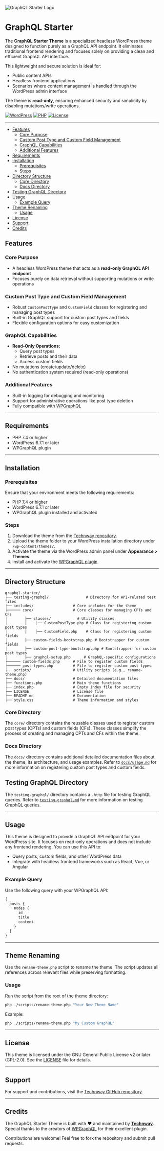 ![GraphQL Starter Logo](https://i.ibb.co/QMrspvp/graphql-starter-logo.png)
<h1>GraphQL Starter</h1>

The **GraphQL Starter Theme** is a specialized headless WordPress theme designed to function purely as a GraphQL API endpoint. It eliminates traditional frontend rendering and focuses solely on providing a clean and efficient GraphQL API interface.

This lightweight and secure solution is ideal for:
- Public content APIs
- Headless frontend applications
- Scenarios where content management is handled through the WordPress admin interface

The theme is **read-only**, ensuring enhanced security and simplicity by disabling mutations/write operations.

[![WordPress](https://img.shields.io/badge/WordPress-6.7.1-blue.svg)](https://wordpress.org/)
[![PHP](https://img.shields.io/badge/PHP-7.4+-purple.svg)](https://php.net/)
[![License](https://img.shields.io/badge/license-GPL--2.0-green.svg)](https://www.gnu.org/licenses/gpl-2.0.html)

---

- [Features](#features)
  - [Core Purpose](#core-purpose)
  - [Custom Post Type and Custom Field Management](#custom-post-type-and-custom-field-management)
  - [GraphQL Capabilities](#graphql-capabilities)
  - [Additional Features](#additional-features)
- [Requirements](#requirements)
- [Installation](#installation)
  - [Prerequisites](#prerequisites)
  - [Steps](#steps)
- [Directory Structure](#directory-structure)
  - [Core Directory](#core-directory)
  - [Docs Directory](#docs-directory)
- [Testing GraphQL Directory](#testing-graphql-directory)
- [Usage](#usage)
  - [Example Query](#example-query)
- [Theme Renaming](#theme-renaming)
  - [Usage](#usage-1)
- [License](#license)
- [Support](#support)
- [Credits](#credits)

## Features

### Core Purpose
- A headless WordPress theme that acts as a **read-only GraphQL API endpoint**
- Focuses purely on data retrieval without supporting mutations or write operations

### Custom Post Type and Custom Field Management
- Robust `CustomPostType` and `CustomField` classes for registering and managing post types
- Built-in GraphQL support for custom post types and fields
- Flexible configuration options for easy customization

### GraphQL Capabilities
- **Read-Only Operations:**
  - Query post types
  - Retrieve posts and their data
  - Access custom fields
- No mutations (create/update/delete)
- No authentication system required (read-only operations)

### Additional Features
- Built-in logging for debugging and monitoring
- Support for administrative operations like post type deletion
- Fully compatible with [WPGraphQL](https://www.wpgraphql.com/)

---

## Requirements
- PHP 7.4 or higher
- WordPress 6.7.1 or later
- WPGraphQL plugin

---

## Installation

### Prerequisites
Ensure that your environment meets the following requirements:
- PHP 7.4 or higher
- WordPress 6.7.1 or later
- WPGraphQL plugin installed and activated

### Steps
1. Download the theme from the [Technway repository](https://github.com/technway/graphql-starter).
2. Upload the theme folder to your WordPress installation directory under `/wp-content/themes/`.
3. Activate the theme via the WordPress admin panel under **Appearance > Themes**.
4. Install and activate the [WPGraphQL plugin](https://www.wpgraphql.com/).

---

## Directory Structure

```
graphql-starter/
├── testing-graphql/                 # Directory for API-related test files
├── includes/                  # Core includes for the theme
├────── core/                  # Core classes for managing CPTs and CFs
│        ├── classes/            # Utility classes
│        │    ├── CustomPostType.php # Class for registering custom post types
│        │    ├── CustomField.php    # Class for registering custom fields
│        ├── custom-fields-bootstrap.php # Bootstrapper for custom fields
│        ├── custom-post-type-bootstrap.php # Bootstrapper for custom post types
│        ├── graphql-setup.php      # GraphQL-specific configurations
├────── custom-fields.php      # File to register custom fields
├────── post-types.php         # File to register custom post types
├── scripts/                   # Utility scripts (e.g., rename-theme.php)
├── docs/                      # Detailed documentation files
├── functions.php              # Main theme functions
├── index.php                  # Empty index file for security
├── LICENSE                    # License file
├── README.md                  # Documentation
├── style.css                  # Theme information and styles
```

### Core Directory
The `core/` directory contains the reusable classes used to register custom post types (CPTs) and custom fields (CFs). These classes simplify the process of creating and managing CPTs and CFs within the theme.

### Docs Directory
The `docs/` directory contains additional detailed documentation files about the theme, its architecture, and usage examples. Refer to [`docs/usage.md`](docs/usage.md) for more information on registering custom post types and custom fields.

## Testing GraphQL Directory
The `testing-graphql/` directory contains a `.http` file for testing GraphQL queries. Refer to [`testing-graphql.md`](testing-graphql/testing-graphql.md) for more information on testing GraphQL queries.

---

## Usage

This theme is designed to provide a GraphQL API endpoint for your WordPress site. It focuses on read-only operations and does not include any frontend rendering. You can use this API to:

- Query posts, custom fields, and other WordPress data
- Integrate with headless frontend frameworks such as React, Vue, or Angular

### Example Query
Use the following query with your WPGraphQL API:
```graphql
{
  posts {
    nodes {
      id
      title
      content
    }
  }
}
```

---

## Theme Renaming
Use the `rename-theme.php` script to rename the theme. The script updates all references across relevant files while preserving formatting.

### Usage
Run the script from the root of the theme directory:
```bash
php ./scripts/rename-theme.php "Your New Theme Name"
```

Example:
```bash
php ./scripts/rename-theme.php "My Custom GraphQL"
```

---

## License
This theme is licensed under the GNU General Public License v2 or later (GPL-2.0). See the [LICENSE](LICENSE) file for details.

---

## Support
For support and contributions, visit the [Technway GitHub repository](https://github.com/technway/graphql-starter).

---

## Credits
The GraphQL Starter Theme is built with ❤️ and maintained by **[Technway](https://technway.biz)**. Special thanks to the creators of [WPGraphQL](https://www.wpgraphql.com/) for their excellent plugin.

Contributions are welcome! Feel free to fork the repository and submit pull requests.
